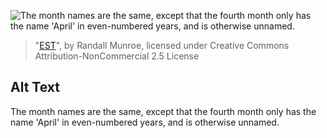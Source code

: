 ![The month names are the same, except that the fourth month only has the name 'April' in even-numbered years, and is otherwise unnamed.](https://imgs.xkcd.com/comics/est.png)
> "[EST](https://xkcd.com/1061/)", by Randall Munroe, licensed under Creative Commons Attribution-NonCommercial 2.5 License

## Alt Text
The month names are the same, except that the fourth month only has the name 'April' in even-numbered years, and is otherwise unnamed.
